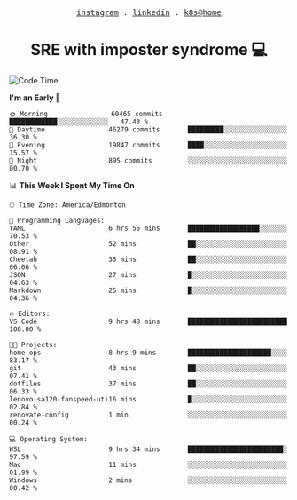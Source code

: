 <p align="center">
  <samp>
    <a href="https://www.instagram.com/lildrunkensmurf/">instagram</a> .
    <a href="https://www.linkedin.com/in/joryirving/">linkedin</a> .
    <a href="https://github.com/joryirving/home-ops">k8s@home</a>
  </samp>
</p>

<h1 align="center">
  SRE with imposter syndrome 💻
</h1>

<!--START_SECTION:waka-->
![Code Time](http://img.shields.io/badge/Code%20Time-410%20hrs%2051%20mins-blue)

**I'm an Early 🐤** 

```text
🌞 Morning                60465 commits       ████████████░░░░░░░░░░░░░   47.43 % 
🌆 Daytime                46279 commits       █████████░░░░░░░░░░░░░░░░   36.30 % 
🌃 Evening                19847 commits       ████░░░░░░░░░░░░░░░░░░░░░   15.57 % 
🌙 Night                  895 commits         ░░░░░░░░░░░░░░░░░░░░░░░░░   00.70 % 
```


📊 **This Week I Spent My Time On** 

```text
🕑︎ Time Zone: America/Edmonton

💬 Programming Languages: 
YAML                     6 hrs 55 mins       ██████████████████░░░░░░░   70.53 % 
Other                    52 mins             ██░░░░░░░░░░░░░░░░░░░░░░░   08.91 % 
Cheetah                  35 mins             ██░░░░░░░░░░░░░░░░░░░░░░░   06.06 % 
JSON                     27 mins             █░░░░░░░░░░░░░░░░░░░░░░░░   04.63 % 
Markdown                 25 mins             █░░░░░░░░░░░░░░░░░░░░░░░░   04.36 % 

🔥 Editors: 
VS Code                  9 hrs 48 mins       █████████████████████████   100.00 % 

🐱‍💻 Projects: 
home-ops                 8 hrs 9 mins        █████████████████████░░░░   83.17 % 
git                      43 mins             ██░░░░░░░░░░░░░░░░░░░░░░░   07.41 % 
dotfiles                 37 mins             ██░░░░░░░░░░░░░░░░░░░░░░░   06.33 % 
lenovo-sa120-fanspeed-uti16 mins             █░░░░░░░░░░░░░░░░░░░░░░░░   02.84 % 
renovate-config          1 min               ░░░░░░░░░░░░░░░░░░░░░░░░░   00.24 % 

💻 Operating System: 
WSL                      9 hrs 34 mins       ████████████████████████░   97.59 % 
Mac                      11 mins             ░░░░░░░░░░░░░░░░░░░░░░░░░   01.99 % 
Windows                  2 mins              ░░░░░░░░░░░░░░░░░░░░░░░░░   00.42 % 
```


<!--END_SECTION:waka-->
